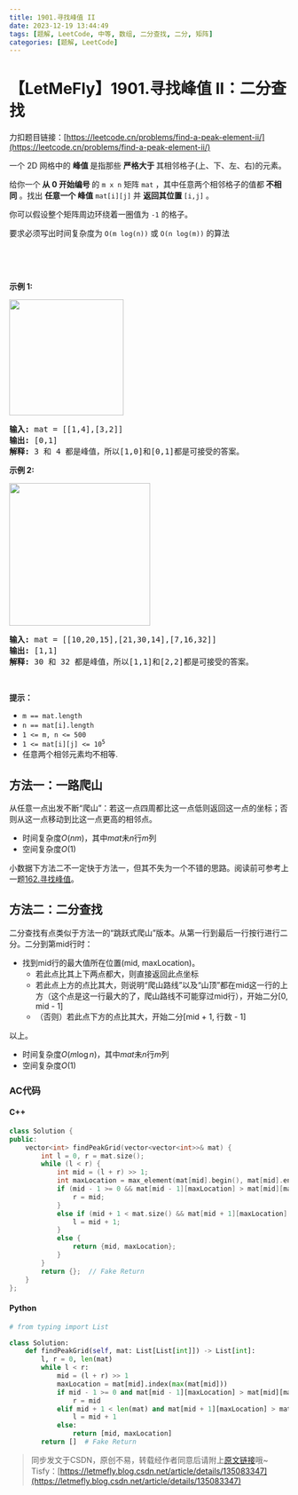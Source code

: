 ```yaml
---
title: 1901.寻找峰值 II
date: 2023-12-19 13:44:49
tags: [题解, LeetCode, 中等, 数组, 二分查找, 二分, 矩阵]
categories: [题解, LeetCode]
---
```


# 【LetMeFly】1901.寻找峰值 II：二分查找

力扣题目链接：[https://leetcode.cn/problems/find-a-peak-element-ii/](https://leetcode.cn/problems/find-a-peak-element-ii/)

<p>一个 2D 网格中的 <strong>峰值</strong><strong> </strong>是指那些 <strong>严格大于 </strong>其相邻格子(上、下、左、右)的元素。</p>

<p>给你一个<strong> 从 0 开始编号 </strong>的 <code>m x n</code> 矩阵 <code>mat</code> ，其中任意两个相邻格子的值都<strong> 不相同</strong> 。找出 <strong>任意一个 峰值</strong> <code>mat[i][j]</code> 并 <strong>返回其位置 </strong><code>[i,j]</code> 。</p>

<p>你可以假设整个矩阵周边环绕着一圈值为 <code>-1</code> 的格子。</p>

<p>要求必须写出时间复杂度为 <code>O(m log(n))</code> 或 <code>O(n log(m))</code> 的算法</p>

<p>&nbsp;</p>

<p>&nbsp;</p>

<p><strong>示例 1:</strong></p>

<p><img alt="" src="https://assets.leetcode.com/uploads/2021/06/08/1.png" style="width: 206px; height: 209px;" /></p>

<pre>
<strong>输入:</strong> mat = [[1,4],[3,2]]
<strong>输出:</strong> [0,1]
<strong>解释:</strong>&nbsp;3 和 4 都是峰值，所以[1,0]和[0,1]都是可接受的答案。
</pre>

<p><strong>示例 2:</strong></p>

<p><strong><img alt="" src="https://assets.leetcode.com/uploads/2021/06/07/3.png" style="width: 254px; height: 257px;" /></strong></p>

<pre>
<strong>输入:</strong> mat = [[10,20,15],[21,30,14],[7,16,32]]
<strong>输出:</strong> [1,1]
<strong>解释:</strong>&nbsp;30 和 32 都是峰值，所以[1,1]和[2,2]都是可接受的答案。
</pre>

<p>&nbsp;</p>

<p><strong>提示：</strong></p>

<ul>
	<li><code>m == mat.length</code></li>
	<li><code>n == mat[i].length</code></li>
	<li><code>1 &lt;= m, n &lt;= 500</code></li>
	<li><code>1 &lt;= mat[i][j] &lt;= 10<sup>5</sup></code></li>
	<li>任意两个相邻元素均不相等.</li>
</ul>


    
## 方法一：一路爬山

从任意一点出发不断“爬山”：若这一点四周都比这一点低则返回这一点的坐标；否则从这一点移动到比这一点更高的相邻点。

+ 时间复杂度$O(nm)$，其中$mat$未$n$行$m$列
+ 空间复杂度$O(1)$

小数据下方法二不一定快于方法一，但其不失为一个不错的思路。阅读前可参考上一题[162.寻找峰值](https://blog.letmefly.xyz/2023/12/18/LeetCode%200162.%E5%AF%BB%E6%89%BE%E5%B3%B0%E5%80%BC/)。

## 方法二：二分查找

二分查找有点类似于方法一的“跳跃式爬山”版本。从第一行到最后一行按行进行二分。二分到第mid行时：

+ 找到mid行的最大值所在位置(mid, maxLocation)。
   + 若此点比其上下两点都大，则直接返回此点坐标
   + 若此点上方的点比其大，则说明“爬山路线”以及“山顶”都在mid这一行的上方（这个点是这一行最大的了，爬山路线不可能穿过mid行），开始二分[0, mid - 1]
   + （否则）若此点下方的点比其大，开始二分[mid + 1, 行数 - 1]

以上。

+ 时间复杂度$O(m\log n)$，其中$mat$未$n$行$m$列
+ 空间复杂度$O(1)$

### AC代码

#### C++

```cpp
class Solution {
public:
    vector<int> findPeakGrid(vector<vector<int>>& mat) {
        int l = 0, r = mat.size();
        while (l < r) {
            int mid = (l + r) >> 1;
            int maxLocation = max_element(mat[mid].begin(), mat[mid].end()) - mat[mid].begin();
            if (mid - 1 >= 0 && mat[mid - 1][maxLocation] > mat[mid][maxLocation]) {
                r = mid;
            }
            else if (mid + 1 < mat.size() && mat[mid + 1][maxLocation] > mat[mid][maxLocation]) {
                l = mid + 1;
            }
            else {
                return {mid, maxLocation};
            }
        }
        return {};  // Fake Return
    }
};
```

#### Python

```python
# from typing import List

class Solution:
    def findPeakGrid(self, mat: List[List[int]]) -> List[int]:
        l, r = 0, len(mat)
        while l < r:
            mid = (l + r) >> 1
            maxLocation = mat[mid].index(max(mat[mid]))
            if mid - 1 >= 0 and mat[mid - 1][maxLocation] > mat[mid][maxLocation]:
                r = mid
            elif mid + 1 < len(mat) and mat[mid + 1][maxLocation] > mat[mid][maxLocation]:
                l = mid + 1
            else:
                return [mid, maxLocation]
        return []  # Fake Return
```

> 同步发文于CSDN，原创不易，转载经作者同意后请附上[原文链接](https://blog.letmefly.xyz/2023/12/19/LeetCode%201901.%E5%AF%BB%E6%89%BE%E5%B3%B0%E5%80%BCII/)哦~
> Tisfy：[https://letmefly.blog.csdn.net/article/details/135083347](https://letmefly.blog.csdn.net/article/details/135083347)
